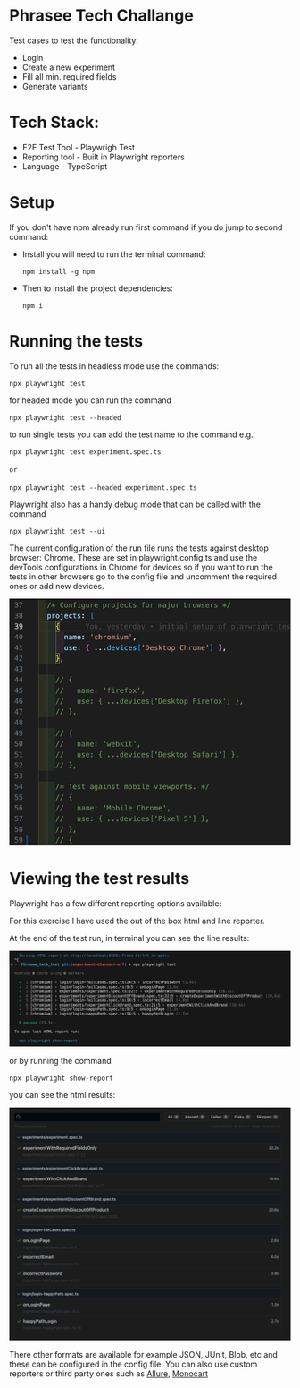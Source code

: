 # Phrasee Tech Challange
Test cases to test the functionality:
* Login
* Create a new experiment
* Fill all min. required fields
* Generate variants

# Tech Stack:
* E2E Test Tool - Playwrigh Test
* Reporting tool - Built in Playwright reporters
* Language - TypeScript

# Setup
If you don't have npm already run first command if you do jump to second command: 

* Install you will need to run the terminal command:
    ```
    npm install -g npm
    ```
* Then to install the project dependencies:
    ```
    npm i
    ```

# Running the tests
To run all the tests in headless mode use the commands: 

```
npx playwright test
```
for headed mode you can run the command

```
npx playwright test --headed
```

to run single tests you can add the test name to the command e.g.

```
npx playwright test experiment.spec.ts

or

npx playwright test --headed experiment.spec.ts
```

Playwright also has a handy debug mode that can be called with the command

```
npx playwright test --ui
```

The current configuration of the run file runs the tests against desktop browser: Chrome. These are set in playwright.config.ts and use the devTools configurations in Chrome for devices so if you want to run the tests in other browsers go to the config file and uncomment the required ones or add new devices.

![Image of the browser settings in config file](/utils/assets/browserConfig.png)

# Viewing the test results
Playwright has a few different reporting options available:

For this exercise I have used the out of the box html and line reporter.

At the end of the test run, in terminal you can see the line results:

![line test results](/utils/assets/lineReport.png)

or by running the command 
```
npx playwright show-report
```
you can see the html results:

![html test results](/utils/assets/htmlReport.png)

There other formats are available for example JSON, JUnit, Blob, etc and these can be configured in the config file. You can also use custom reporters or third party ones such as [Allure](https://github.com/allure-framework/), [Monocart](https://cenfun.github.io/monocart-reporter/) 